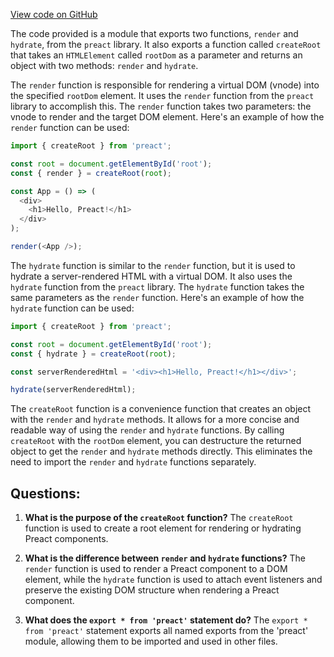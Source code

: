 [View code on GitHub](https://github.com/preactjs/preact/benches/proxy-packages/preact-local-proxy/index.js)

The code provided is a module that exports two functions, `render` and `hydrate`, from the `preact` library. It also exports a function called `createRoot` that takes an `HTMLElement` called `rootDom` as a parameter and returns an object with two methods: `render` and `hydrate`.

The `render` function is responsible for rendering a virtual DOM (vnode) into the specified `rootDom` element. It uses the `render` function from the `preact` library to accomplish this. The `render` function takes two parameters: the vnode to render and the target DOM element. Here's an example of how the `render` function can be used:

```javascript
import { createRoot } from 'preact';

const root = document.getElementById('root');
const { render } = createRoot(root);

const App = () => (
  <div>
    <h1>Hello, Preact!</h1>
  </div>
);

render(<App />);
```

The `hydrate` function is similar to the `render` function, but it is used to hydrate a server-rendered HTML with a virtual DOM. It also uses the `hydrate` function from the `preact` library. The `hydrate` function takes the same parameters as the `render` function. Here's an example of how the `hydrate` function can be used:

```javascript
import { createRoot } from 'preact';

const root = document.getElementById('root');
const { hydrate } = createRoot(root);

const serverRenderedHtml = '<div><h1>Hello, Preact!</h1></div>';

hydrate(serverRenderedHtml);
```

The `createRoot` function is a convenience function that creates an object with the `render` and `hydrate` methods. It allows for a more concise and readable way of using the `render` and `hydrate` functions. By calling `createRoot` with the `rootDom` element, you can destructure the returned object to get the `render` and `hydrate` methods directly. This eliminates the need to import the `render` and `hydrate` functions separately.
## Questions: 
 1. **What is the purpose of the `createRoot` function?**
The `createRoot` function is used to create a root element for rendering or hydrating Preact components.

2. **What is the difference between `render` and `hydrate` functions?**
The `render` function is used to render a Preact component to a DOM element, while the `hydrate` function is used to attach event listeners and preserve the existing DOM structure when rendering a Preact component.

3. **What does the `export * from 'preact'` statement do?**
The `export * from 'preact'` statement exports all named exports from the 'preact' module, allowing them to be imported and used in other files.